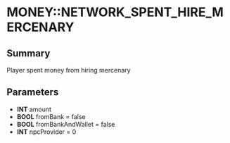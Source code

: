 # MONEY::NETWORK_SPENT_HIRE_MERCENARY

## Summary
Player spent money from hiring mercenary

## Parameters
* **INT** amount
* **BOOL** fromBank = false
* **BOOL** fromBankAndWallet = false
* **INT** npcProvider = 0